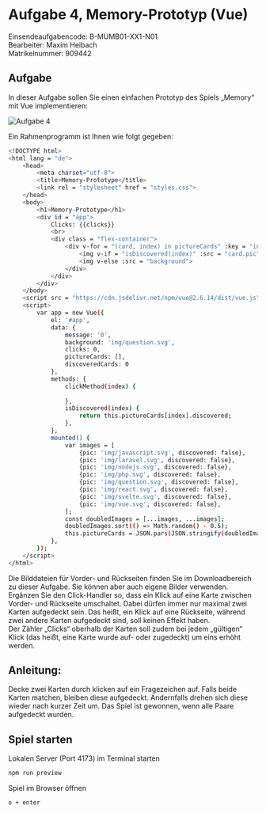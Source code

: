 # Aufgabe 4, Memory-Prototyp (Vue)
Einsendeaufgabencode: B-MUMB01-XX1-N01  
Bearbeiter: Maxim Heibach  
Matrikelnummer: 909442      

## Aufgabe
In dieser Aufgabe sollen Sie einen einfachen Prototyp des Spiels „Memory“ mit Vue implementieren:

![Aufgabe 4](task4.png)

Ein Rahmenprogramm ist Ihnen wie folgt gegeben:

```sh
<!DOCTYPE html>
<html lang = "de">
    <head>
        <meta charset="utf-8">
        <title>Memory-Prototype</title>
        <link rel = "stylesheet" href = "styles.css">
    </head>
    <body>
        <h1>Memory-Prototype</h1>
        <div id = "app">
            Clicks: {{clicks}}
            <br>
            <div class = "flex-container">
                <div v-for = "(card, index) in pictureCards" :key = "index" @click = "clickMethod(index)">
                    <img v-if = "isDiscovered(index)" :src = "card.pic">
                    <img v-else :src = "background">
                </div>
            </div>
        </div>
    </body>
    <script src = "https://cdn.jsdelivr.net/npm/vue@2.6.14/dist/vue.js"></script>
    <script>
        var app = new Vue({
            el: '#app',
            data: {
                message: '0',
                background: 'img/question.svg',
                clicks: 0,
                pictureCards: [],
                discoveredCards: 0
            },
            methods: {
                clickMethod(index) {
                    
                },
                isDiscovered(index) {
                    return this.pictureCards[index].discovered;
                },
            },
            mounted() {
                var images = [
                    {pic: 'img/javascript.svg', discovered: false},
                    {pic: 'img/laravel.svg', discovered: false},
                    {pic: 'img/nodejs.svg', discovered: false},
                    {pic: 'img/php.svg', discovered: false},
                    {pic: 'img/question.svg', discovered: false},
                    {pic: 'img/react.svg', discovered: false},
                    {pic: 'img/svelte.svg', discovered: false},
                    {pic: 'img/vue.svg', discovered: false},
                ];
                const doubledImages = [...images, ...images];
                doubledImages.sort(() => Math.random() - 0.5);
                this.pictureCards = JSON.pars(JSON.stringify(doubledImages));
            },
        });
    </script>
</html>
```

Die Bilddateien für Vorder- und Rückseiten finden Sie im Downloadbereich zu dieser Aufgabe. Sie können aber auch eigene Bilder verwenden.  
Ergänzen Sie den Click-Handler so, dass ein Klick auf eine Karte zwischen Vorder- und Rückseite umschaltet. Dabei dürfen immer nur maximal zwei Karten aufgedeckt sein. Das heißt, ein Klick auf eine Rückseite, während zwei andere Karten aufgedeckt sind, soll keinen Effekt haben.  
Der Zähler „Clicks“ oberhalb der Karten soll zudem bei jedem „gültigen“ Klick (das heißt, eine Karte wurde auf- oder zugedeckt) um eins erhöht werden.  

## Anleitung:
Decke zwei Karten durch klicken auf ein Fragezeichen auf. Falls beide Karten matchen, bleiben diese aufgedeckt. Andernfalls drehen sich diese wieder nach kurzer Zeit um. Das Spiel ist gewonnen, wenn alle Paare aufgedeckt wurden. 

## Spiel starten
Lokalen Server (Port 4173) im Terminal starten
```sh
npm run preview
```
Spiel im Browser öffnen
```sh
o + enter
```